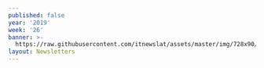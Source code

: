 ```yaml
---
published: false
year: '2019'
week: '26'
banner: >-
  https://raw.githubusercontent.com/itnewslat/assets/master/img/728x90/Banner-Resumen.jpg
layout: Newsletters
---
```

